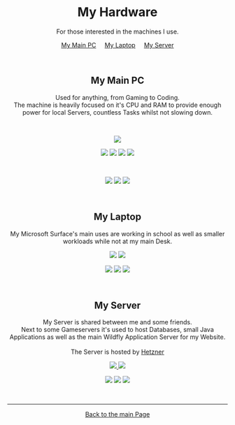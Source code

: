 <span align="center">

# My Hardware
For those interested in the machines I use.

[My Main PC](#my-main-pc)
&nbsp;&nbsp;&nbsp;
[My Laptop](#my-laptop)
&nbsp;&nbsp;&nbsp;
[My Server](#my-server)

&nbsp;

## My Main PC

Used for anything, from Gaming to Coding. <br>
The machine is heavily focused on it's CPU and RAM to provide enough power for local Servers, countless Tasks whilst not slowing down. <br>

&nbsp;

![](https://img.shields.io/badge/OS-Windows_10-informational?style=flat&logo=Windows&logoColor=white&color=0078D6)

![](https://img.shields.io/badge/CPU-Ryzen5_5600x-informational?style=flat&logo=AMD&logoColor=white&color=ED1C24)
![](https://img.shields.io/badge/GPU-GTX_1660_Super-informational?style=flat&logo=NVidia&logoColor=white&color=76B900)
![](https://img.shields.io/badge/RAM-32GB_DDR4_@3600mHz-informational?style=flat&logo=Corsair&logoColor=white&color=000000)
![](https://img.shields.io/badge/SSD-2.5TB_NvMe-informational?style=flat&logoColor=white&color=2bbc8a)

&nbsp;

![](https://img.shields.io/badge/Keyboard-G910-informational?style=flat&logo=Logitech&logoColor=white&color=00B8FC)
![](https://img.shields.io/badge/Mouse-G903-informational?style=flat&logo=Logitech&logoColor=white&color=00B8FC)
![](https://img.shields.io/badge/Headset-Virtuoso_SE-informational?style=flat&logo=Corsair&logoColor=white&color=000000)

&nbsp;

## My Laptop

My Microsoft Surface's main uses are working in school as well as smaller workloads while not at my main Desk. <br>

![](https://img.shields.io/badge/Laptop-Surface_Pro_7-informational?style=flat&logo=Windows&logoColor=white&color=0078D6)
![](https://img.shields.io/badge/OS-Windows_11-informational?style=flat&logo=Windows&logoColor=white&color=0078D6)

![](https://img.shields.io/badge/CPU-i5_1035G4-informational?style=flat&logo=Intel&logoColor=white&color=0071C5)
![](https://img.shields.io/badge/RAM-8GB-informational?style=flat&logoColor=white&color=2bbc8a)
![](https://img.shields.io/badge/SSD-256GB-informational?style=flat&logoColor=white&color=2bbc8a)

&nbsp;

## My Server

My Server is shared between me and some friends. <br>
Next to some Gameservers it's used to host Databases, small Java Applications as well as the main Wildfly Application Server for my Website.<br>
<br>
The Server is hosted by [Hetzner](https://www.hetzner.com/de/)

[![](https://img.shields.io/badge/Server-Hetzner_AX41_NvMe-informational?style=flat&logo=Hetzner&logoColor=white&color=D50C2D)
![](https://img.shields.io/badge/OS-Linux-informational?style=flat&logo=Linux&logoColor=white&color=FCC624)](https://www.hetzner.com/de/dedicated-rootserver/ax41-nvme)

![](https://img.shields.io/badge/CPU-Ryzen3_3600-informational?style=flat&logo=AMD&logoColor=white&color=ED1C24)
![](https://img.shields.io/badge/RAM-64GB-informational?style=flat&logoColor=white&color=2bbc8a)
![](https://img.shields.io/badge/SSD-2x_512GB_NvMe-informational?style=flat&logoColor=white&color=2bbc8a)

&nbsp;

-----
[Back to the main Page](../master/README.md)

</span>